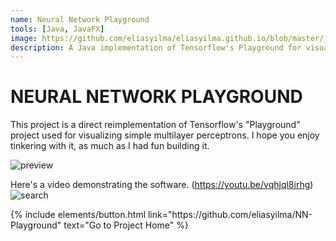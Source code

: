```yaml
---
name: Neural Network Playground
tools: [Java, JavaFX]
image: https://github.com/eliasyilma/eliasyilma.github.io/blob/master/_data/NN_screen_shot.JPG
description: A Java implementation of Tensorflow's Playground for visualizing neural networks.  
---
```

# NEURAL NETWORK PLAYGROUND
This project is a direct reimplementation of Tensorflow's "Playground" project used for visualizing simple multilayer perceptrons. I hope you enjoy tinkering with it, as much as I had fun building it. 

![preview](https://i.pinimg.com/originals/1d/a5/97/1da597acb9ad2fb65da09950abf46511.jpg)

Here's a video demonstrating the software.
(https://youtu.be/vqhjql8irhg)
![search](https://youtu.be/vqhjql8irhg)

<p class="text-center">
{% include elements/button.html link="https://github.com/eliasyilma/NN-Playground" text="Go to Project Home" %}
</p>
